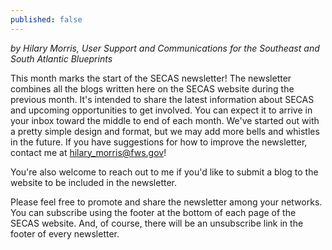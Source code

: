 ```yaml
---
published: false
---
```

_by Hilary Morris, User Support and Communications for the Southeast and South Atlantic Blueprints_

This month marks the start of the SECAS newsletter! The newsletter combines all the blogs written here on the SECAS website during the previous month. It's intended to share the latest information about SECAS and upcoming opportunities to get involved. You can expect it to arrive in your inbox toward the middle to end of each month. We've started out with a pretty simple design and format, but we may add more bells and whistles in the future. If you have suggestions for how to improve the newsletter, contact me at hilary_morris@fws.gov!

You're also welcome to reach out to me if you'd like to submit a blog to the website to be included in the newsletter.

Please feel free to promote and share the newsletter among your networks. You can subscribe using the footer at the bottom of each page of the SECAS website. And, of course, there will be an unsubscribe link in the footer of every newsletter.

